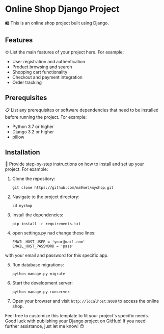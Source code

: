 # Online Shop Django Project

🛍️ This is an online shop project built using Django.

## Features

⚙️ List the main features of your project here. For example:

- User registration and authentication
- Product browsing and search
- Shopping cart functionality
- Checkout and payment integration
- Order tracking

## Prerequisites

📋 List any prerequisites or software dependencies that need to be installed before running the project. For example:

- Python 3.7 or higher
- Django 3.2 or higher
- pillow

## Installation

🚀 Provide step-by-step instructions on how to install and set up your project. For example:

1. Clone the repository:

    ```
    git clone https://github.com/ma9net/myshop.git
    ```

2. Navigate to the project directory:

    ```
    cd myshop
    ```

3. Install the dependencies:

    ```
    pip install -r requirements.txt
    ```

4. open settings.py nad change these lines:
    ```
    EMAIL_HOST_USER = 'your@mail.com'
    EMAIL_HOST_PASSWORD = 'pass'
    ```
with your email and password for this specific app.

   
5. Run database migrations:

    ```
    python manage.py migrate
    ```

6. Start the development server:

    ```
    python manage.py runserver
    ```

7. Open your browser and visit `http://localhost:8000` to access the online shop.



Feel free to customize this template to fit your project's specific needs. Good luck with publishing your Django project on GitHub! If you need further assistance, just let me know! 😊
